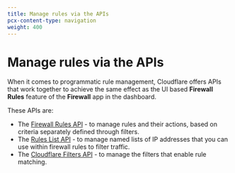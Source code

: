 ```yaml
---
title: Manage rules via the APIs
pcx-content-type: navigation
weight: 400
---
```


# Manage rules via the APIs

When it comes to programmatic rule management, Cloudflare offers APIs that work together to achieve the same effect as the UI based **Firewall Rules** feature of the **Firewall** app in the dashboard.

These APIs are:

*   The [Firewall Rules API](/firewall/api/cf-firewall-rules/) - to manage rules and their actions, based on criteria separately defined through filters.
*   The [Rules List API](/firewall/api/cf-lists/) - to manage named lists of IP addresses that you can use within firewall rules to filter traffic.
*   The [Cloudflare Filters API](/firewall/api/cf-filters/) - to manage the filters that enable rule matching.
